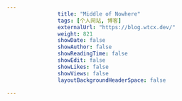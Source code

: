 ---
                title: "Middle of Nowhere"
                tags: [个人网站, 博客]
                externalUrl: "https://blog.wtcx.dev/"
                weight: 821
                showDate: false
                showAuthor: false
                showReadingTime: false
                showEdit: false
                showLikes: false
                showViews: false
                layoutBackgroundHeaderSpace: false
                ---

